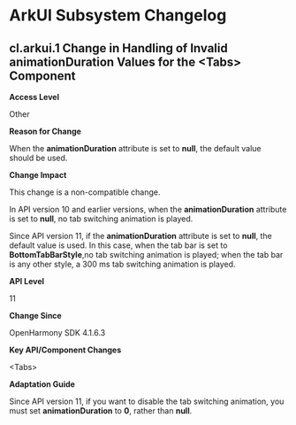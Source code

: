 # ArkUI Subsystem Changelog

## cl.arkui.1 Change in Handling of Invalid animationDuration Values for the \<Tabs> Component

**Access Level**

Other

**Reason for Change**

When the **animationDuration** attribute is set to **null**, the default value should be used.

**Change Impact**

This change is a non-compatible change.

In API version 10 and earlier versions, when the **animationDuration** attribute is set to **null**, no tab switching animation is played.

Since API version 11, if the **animationDuration** attribute is set to **null**, the default value is used. In this case, when the tab bar is set to **BottomTabBarStyle**,no tab switching animation is played; when the tab bar is any other style, a 300 ms tab switching animation is played.

**API Level**

11

**Change Since**

OpenHarmony SDK 4.1.6.3

**Key API/Component Changes**

\<Tabs>

**Adaptation Guide**

Since API version 11, if you want to disable the tab switching animation, you must set **animationDuration** to **0**, rather than **null**.
